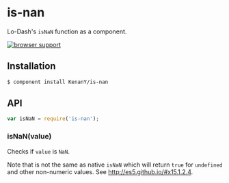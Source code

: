 # is-nan

Lo-Dash's `isNaN` function as a component.

[![browser support](https://ci.testling.com/KenanY/is-nan.png)](https://ci.testling.com/$KenanY/is-nan)

## Installation

``` bash
$ component install KenanY/is-nan
```

## API

``` javascript
var isNaN = require('is-nan');
```

### isNaN(value)

Checks if `value` is `NaN`.

Note that is not the same as native `isNaN` which will return `true` for
`undefined` and other non-numeric values. See <http://es5.github.io/#x15.1.2.4>.